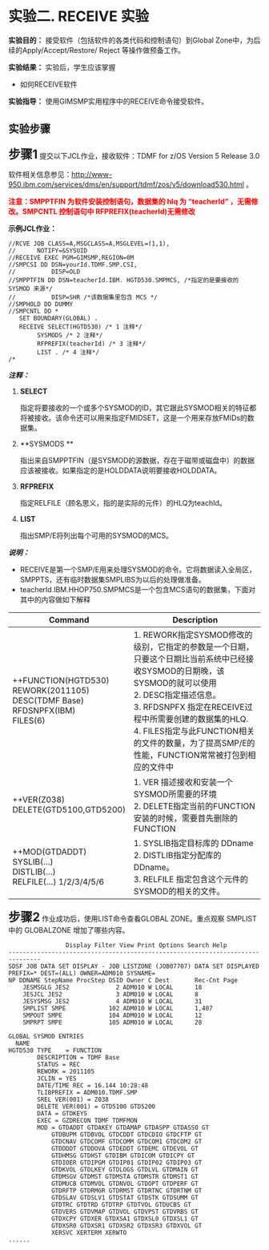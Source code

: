 # 实验二. RECEIVE 实验

**实验目的：** 接受软件（包括软件的各类代码和控制语句）到Global Zone中，为后续的Apply/Accept/Restore/ Reject 等操作做预备工作。

**实验结果：** 实验后，学生应该掌握

- 如何RECEIVE软件

**实验指导：** 使用GIMSMP实用程序中的RECEIVE命令接受软件。



## 实验步骤

**<font size=5>步骤1</font>** 提交以下JCL作业，接收软件：TDMF for z/OS  Version 5 Release 3.0

软件相关信息参见：http://www-950.ibm.com/services/dms/en/support/tdmf/zos/v5/download530.html 。

**<font color=red>注意：SMPPTFIN 为软件安装控制语句，数据集的 hlq 为 “teacherId” ，无需修改。SMPCNTL 控制语句中
RFPREFIX(teacherId)无需修改</font>**

**示例JCL作业：**

```
//RCVE JOB CLASS=A,MSGCLASS=A,MSGLEVEL=(1,1),
// 		NOTIFY=&SYSUID
//RECEIVE EXEC PGM=GIMSMP,REGION=0M
//SMPCSI DD DSN=yourId.TDMF.SMP.CSI,
// 			DISP=OLD
//SMPPTFIN DD DSN=teacherId.IBM. HGTD530.SMPMCS, /*指定的是要接收的 SYSMOD 来源*/
// 			DISP=SHR /*该数据集里包含 MCS */
//SMPHOLD DD DUMMY
//SMPCNTL DD *
   SET BOUNDARY(GLOBAL) .
   RECEIVE SELECT(HGTD530) /* 1 注释*/
		SYSMODS /* 2 注释*/
		RFPREFIX(teacherId) /* 3 注释*/
		LIST . /* 4 注释*/
/*		
```

***注释：***

1. **SELECT**

   指定将要接收的一个或多个SYSMOD的ID，其它跟此SYSMOD相关的特征都将被接收。该命令还可以用来指定FMIDSET，这是一个用来存放FMIDs的数据集。

2. **SYSMODS **

   指出来自SMPPTFIN（是SYSMOD的源数据，存在于磁带或磁盘中）的数据应该被接收。如果指定的是HOLDDATA说明要接收HOLDDATA。

3. **RFPREFIX**

   指定RELFILE（顾名思义，指的是实际的元件）的HLQ为teachId。

4. **LIST**

   指出SMP/E将列出每个可用的SYSMOD的MCS。

   

***说明：***

- RECEIVE是第一个SMP/E用来处理SYSMOD的命令。它将数据读入全局区，SMPPTS，还有临时数据集SMPLIBS为以后的处理做准备。
- teacherId.IBM.HHOP750.SMPMCS是一个包含MCS语句的数据集，下面对其中的内容做如下解释

| Command                                                      | Description                                                  |
| ------------------------------------------------------------ | ------------------------------------------------------------ |
| ++FUNCTION(HGTD530)<br/>REWORK(2011105)<br/>DESC(TDMF Base)<br/>RFDSNPFX(IBM)<br/>FILES(6) | 1. REWORK指定SYSMOD修改的级别，它指定的参数是一个日期，只要这个日期比当前系统中已经接收SYSMOD的日期晚，该SYSMOD的就可以使用<br/>2. DESC指定描述信息。<br/>3. RFDSNPFX 指定在RECEIVE过程中所需要创建的数据集的HLQ.<br/>4. FILES指定与此FUNCTION相关的文件的数量，为了提高SMP/E的性能，FUNCTION常常被打包到相应的文件中 |
| ++VER(Z038)<br/>DELETE(GTD5100,GTD5200)                      | 1. VER 描述接收和安装一个SYSMOD所需要的环境<br/>2. DELETE指定当前的FUNCTION安装的时候，需要首先删除的FUNCTION |
| ++MOD(GTDADDT)<br/>SYSLIB(…)<br/>DISTLIB(…)<br/>RELFILE(…) 1/2/3/4/5/6 | 1. SYSLIB指定目标库的 DDname<br/>2. DISTLIB指定分配库的DDname。<br/>3. RELFILE 指定包含这个元件的SYSMOD的相关的文件。 |

**<font size=5>步骤2</font>** 作业成功后，使用LIST命令查看GLOBAL ZONE。重点观察 SMPLIST 中的 GLOBALZONE 增加了哪些内容。

```
				Display Filter View Print Options Search Help
-------------------------------------------------------------------------------
SDSF JOB DATA SET DISPLAY - JOB LISTZONE (JOB07707) DATA SET DISPLAYED
PREFIX=* DEST=(ALL) OWNER=ADM010 SYSNAME=
NP DDNAME StepName ProcStep DSID Owner C Dest 		Rec-Cnt Page
    JESMSGLG JES2 			  2 ADM010 W LOCAL 		18
	JESJCL JES2 			  3 ADM010 W LOCAL 		8
	JESYSMSG JES2 			  4 ADM010 W LOCAL 		31
	SMPLIST SMPE            102 ADM010 W LOCAL 		1,407
	SMPOUT SMPE 			104 ADM010 W LOCAL 		12
	SMPRPT SMPE 			105 ADM010 W LOCAL 		28
```

```
GLOBAL SYSMOD ENTRIES
  NAME
HGTD530 TYPE 	= FUNCTION
		DESCRIPTION = TDMF Base
		STATUS = REC
		REWORK = 2011105
		JCLIN = YES
		DATE/TIME REC = 16.144 10:28:48
		TLIBPREFIX = ADM010.TDMF.SMP
		SREL VER(001) = Z038
		DELETE VER(001) = GTD5100 GTD5200
		DATA = GTDKEYS
		EXEC = GZDRECON TDMF TDMFMON
		MOD = GTDADDT GTDAKEY GTDAMAP GTDASPP GTDASSO GT
			GTDBUPM GTDBVOL GTDCDDT GTDCDIO GTDCFTP GT
            GTDCNAV GTDCOMF GTDCOMM GTDCOM1 GTDCOM2 GT
            GTDDDDT GTDDOVA GTDEDDT GTDEMC GTDEVOL GT
            GTDHMSG GTDHST GTDIBM GTDICOM GTDICPY GT
            GTDIOER GTDIPGM GTDIP01 GTDIP02 GTDIP03 GT
            GTDKVOL GTDLKEY GTDLOGS GTDLVL GTDMAIN GT
            GTDMSGV GTDMST GTDMSTA GTDMSTR GTDMST1 GT
            GTDMUCB GTDMVOL GTDNVOL GTDOPT GTDPERF GT
            GTDRFTP GTDRMGR GTDRMST GTDRTNC GTDRTNM GT
            GTDSLAV GTDSLV1 GTDSTAT GTDSTK GTDSUMM GT
            GTDTRC GTDTRD GTDTRP GTDTVOL GTDUCBS GT
            GTDVERS GTDVMAP GTDVOL GTDVPST GTDVRBS GT
            GTDXCPY GTDXER GTDXSA1 GTDXSL0 GTDXSL1 GT
            GTDXSR0 GTDXSR1 GTDXSR2 GTDXSR3 GTDXVOL GT
            XERSVC XERTERM XERWTO
......
```

